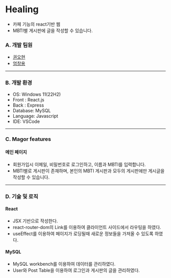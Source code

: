 # Healing

- 카페 기능의 react기반 웹
- MBTI별 게시판에 글을 작성할 수 있습니다.

### A. 개발 팀원

- [권오현](https://github.com/fbre0717)
- [엄창용](https://github.com/um8389)

---

### B. 개발 환경

- OS: Windows 11(22H2)
- Front : React.js
- Back : Express
- Database: MySQL
- Language: Javascript
- IDE: VSCode

---

### C. Magor features

#### 메인 페이지

- 회원가입시 이메일, 비밀번호로 로그인하고, 이름과 MBTI를 입력합니다.
- MBTI별로 게시판이 존재하며, 본인의 MBTI 게시판과 모두의 게시판에만 게시글을 작성할 수 있습니다.
  
---

### D. 기술 및 로직

#### React
- JSX 기반으로 작성한다.
- react-router-dom의 Link를 이용하여 클라이언트 사이드에서 라우팅을 하였다.
- useEffect를 이용하여 페이지가 로딩될때 새로운 정보들을 가져올 수 있도록 하였다.

#### MySQL
- MySQL workbench를 이용하여 데이터를 관리하였다.
- User와 Post Table을 이용하여 로그인과 게시판의 글을 관리하였다.
